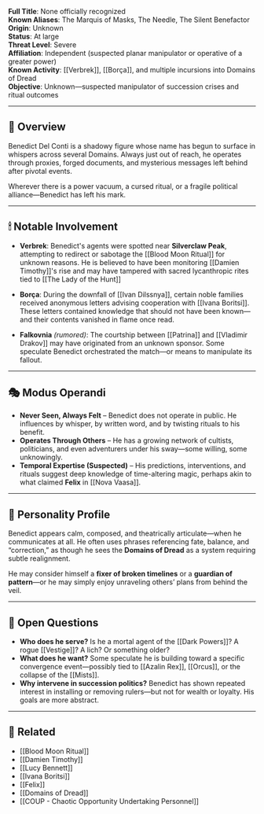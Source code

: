 **Full Title**: None officially recognized  
**Known Aliases**: The Marquis of Masks, The Needle, The Silent Benefactor  
**Origin**: Unknown  
**Status**: At large  
**Threat Level**: Severe  
**Affiliation**: Independent (suspected planar manipulator or operative of a greater power)  
**Known Activity**: [[Verbrek]], [[Borça]], and multiple incursions into Domains of Dread  
**Objective**: Unknown—suspected manipulator of succession crises and ritual outcomes

---

## 🧭 Overview

Benedict Del Conti is a shadowy figure whose name has begun to surface in whispers across several Domains. Always just out of reach, he operates through proxies, forged documents, and mysterious messages left behind after pivotal events.

Wherever there is a power vacuum, a cursed ritual, or a fragile political alliance—Benedict has left his mark.

---

## 🕯 Notable Involvement

- **Verbrek**: Benedict's agents were spotted near **Silverclaw Peak**, attempting to redirect or sabotage the [[Blood Moon Ritual]] for unknown reasons. He is believed to have been monitoring [[Damien Timothy]]'s rise and may have tampered with sacred lycanthropic rites tied to [[The Lady of the Hunt]]
  
- **Borça**: During the downfall of [[Ivan Dilssnya]], certain noble families received anonymous letters advising cooperation with [[Ivana Boritsi]]. These letters contained knowledge that should not have been known—and their contents vanished in flame once read.

- **Falkovnia** *(rumored)*: The courtship between [[Patrina]] and [[Vladimir Drakov]] may have originated from an unknown sponsor. Some speculate Benedict orchestrated the match—or means to manipulate its fallout.

---

## 🎭 Modus Operandi

- **Never Seen, Always Felt** – Benedict does not operate in public. He influences by whisper, by written word, and by twisting rituals to his benefit.
- **Operates Through Others** – He has a growing network of cultists, politicians, and even adventurers under his sway—some willing, some unknowingly.
- **Temporal Expertise (Suspected)** – His predictions, interventions, and rituals suggest deep knowledge of time-altering magic, perhaps akin to what claimed **Felix** in [[Nova Vaasa]].

---

## 🧠 Personality Profile

Benedict appears calm, composed, and theatrically articulate—when he communicates at all. He often uses phrases referencing fate, balance, and “correction,” as though he sees the **Domains of Dread** as a system requiring subtle realignment.

He may consider himself a **fixer of broken timelines** or a **guardian of pattern**—or he may simply enjoy unraveling others’ plans from behind the veil.

---

## 🧩 Open Questions

- **Who does he serve?** Is he a mortal agent of the [[Dark Powers]]? A rogue [[Vestige]]? A lich? Or something older?
- **What does he want?** Some speculate he is building toward a specific convergence event—possibly tied to [[Azalin Rex]], [[Orcus]], or the collapse of the [[Mists]].
- **Why intervene in succession politics?** Benedict has shown repeated interest in installing or removing rulers—but not for wealth or loyalty. His goals are more abstract.

---

## 📁 Related

- [[Blood Moon Ritual]]  
- [[Damien Timothy]]  
- [[Lucy Bennett]]  
- [[Ivana Boritsi]]  
- [[Felix]]  
- [[Domains of Dread]]  
- [[COUP - Chaotic Opportunity Undertaking Personnel]]
